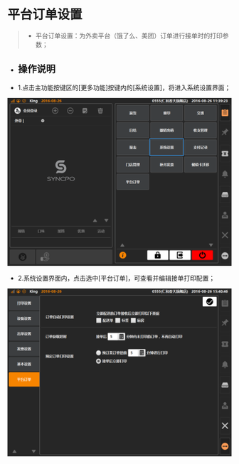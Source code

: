 # 平台订单设置  
> * 平台订单设置：为外卖平台（饿了么、美团）订单进行接单时的打印参数；

* ## 操作说明
* 1.点击主功能按键区的[更多功能]按键内的[系统设置]，将进入系统设置界面；  

![](19.1打印设置.png)
  

* 2.系统设置界面内，点击选中[平台订单]，可查看并编辑接单打印配置；   
 
![](19.6平台订单.png)



  


  
  

